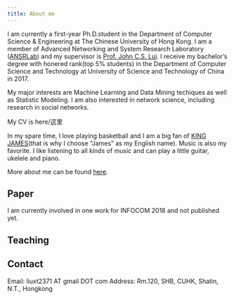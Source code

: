 ```yaml
---
title: About me
---
```

I am currently a first-year Ph.D.student in the Department of Computer Science & Engineering at The Chinese University of Hong Kong. I am a member of Advanced Networking and System Research Laboratory ([ANSRLab](http://ansrlab.cse.cuhk.edu.hk/)) and my supervisor is [Prof. John C.S. Lui](http://www.cse.cuhk.edu.hk/~cslui/). I receive my bachelor’s degree with honered rank(top 5% students) in the Department of Computer Science and Technology at University of Science and Technology of China in 2017.

My major interests are Machine Learning and Data Mining techiques as well as Statistic Modeling. I am also interested in network science, including research in social networks.

My CV is here/这里

In my spare time, I love playing basketball and I am a big fan of [KING JAMES](https://en.wikipedia.org/wiki/LeBron_James)(that is why I choose “James” as my English name). Music is also my favorite. I like listening to all kinds of music and can play a little guitar, ukelele and piano.

More about me can be found [here](https://xutongliu.me/wiki/).

## Paper
I am currently involved in one work for INFOCOM 2018 and not published yet.

## Teaching

## Contact 
Email:
liuxt2371 AT gmail DOT com
Address:
Rm.120, SHB, CUHK, Shatin, N.T., Hongkong


